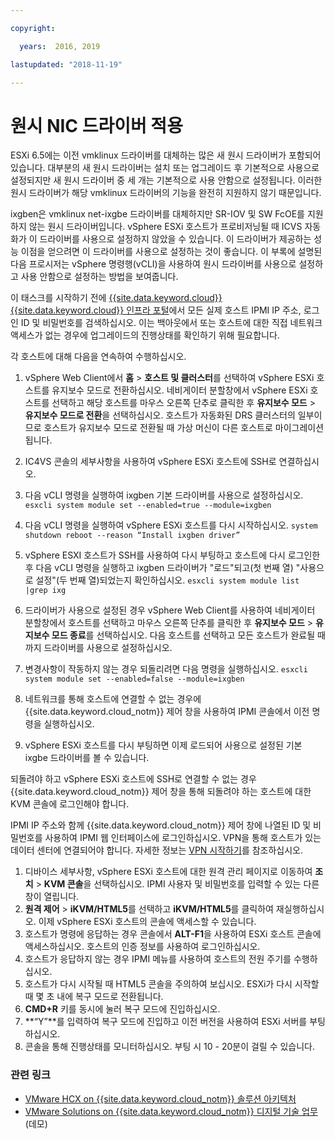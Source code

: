 ```yaml
---

copyright:

  years:  2016, 2019

lastupdated: "2018-11-19"

---
```


# 원시 NIC 드라이버 적용

ESXi 6.5에는 이전 vmklinux 드라이버를 대체하는 많은 새 원시 드라이버가 포함되어 있습니다. 대부분의 새 원시 드라이버는 설치 또는 업그레이드 후 기본적으로 사용으로 설정되지만 새 원시 드라이버 중 세 개는 기본적으로 사용 안함으로 설정됩니다. 이러한 원시 드라이버가 해당 vmklinux 드라이버의 기능을 완전히 지원하지 않기 때문입니다.

ixgben은 vmklinux net-ixgbe 드라이버를 대체하지만 SR-IOV 및 SW FcOE를 지원하지 않는 원시 드라이버입니다. vSphere ESXi 호스트가 프로비저닝될 때 ICVS 자동화가 이 드라이버를 사용으로 설정하지 않았을 수 있습니다. 이 드라이버가 제공하는 성능 이점을 얻으려면 이 드라이버를 사용으로 설정하는 것이 좋습니다. 이 부록에 설명된 다음 프로시저는 vSphere 명령행(vCLI)을 사용하여 원시 드라이버를 사용으로 설정하고 사용 안함으로 설정하는 방법을 보여줍니다.

이 태스크를 시작하기 전에 [{{site.data.keyword.cloud}}{{site.data.keyword.cloud}} 인프라 포털](https://control.softlayer.com/devices)에서 모든 실제 호스트 IPMI IP 주소, 로그인 ID 및 비밀번호를 검색하십시오. 이는 백아웃에서 또는 호스트에 대한 직접 네트워크 액세스가 없는 경우에 업그레이드의 진행상태를 확인하기 위해 필요합니다.

각 호스트에 대해 다음을 연속하여 수행하십시오.
1. vSphere Web Client에서 **홈** > **호스트 및 클러스터**를 선택하여 vSphere ESXi 호스트를 유지보수 모드로 전환하십시오. 네비게이터 분할창에서 vSphere ESXi 호스트를 선택하고 해당 호스트를 마우스 오른쪽 단추로 클릭한 후 **유지보수 모드** > **유지보수 모드로 전환**을 선택하십시오. 호스트가 자동화된 DRS 클러스터의 일부이므로 호스트가 유지보수 모드로 전환될 때 가상 머신이 다른 호스트로 마이그레이션됩니다.
2. IC4VS 콘솔의 세부사항을 사용하여 vSphere ESXi 호스트에 SSH로 연결하십시오.
3. 다음 vCLI 명령을 실행하여 ixgben 기본 드라이버를 사용으로 설정하십시오.
  `esxcli system module set --enabled=true --module=ixgben`
4. 다음 vCLI 명령을 실행하여 vSphere ESXi 호스트를 다시 시작하십시오.
  `system shutdown reboot --reason “Install ixgben driver”`
5. vSphere ESXI 호스트가 SSH를 사용하여 다시 부팅하고 호스트에 다시 로그인한 후 다음 vCLI 명령을 실행하고 ixgben 드라이버가 "로드"되고(첫 번째 열) "사용으로 설정"(두 번째 열)되었는지 확인하십시오.
  `esxcli system module list |grep ixg`
6. 드라이버가 사용으로 설정된 경우 vSphere Web Client를 사용하여 네비게이터 분할창에서 호스트를 선택하고 마우스 오른쪽 단추를 클릭한 후 **유지보수 모드** > **유지보수 모드 종료**를 선택하십시오. 다음 호스트를 선택하고 모든 호스트가 완료될 때까지 드라이버를 사용으로 설정하십시오.
7. 변경사항이 작동하지 않는 경우 되돌리려면 다음 명령을 실행하십시오. `esxcli system module set --enabled=false --module=ixgben`

8. 네트워크를 통해 호스트에 연결할 수 없는 경우에 {{site.data.keyword.cloud_notm}} 제어 창을 사용하여 IPMI 콘솔에서 이전 명령을 실행하십시오.
9. vSphere ESXi 호스트를 다시 부팅하면 이제 로드되어 사용으로 설정된 기본 ixgbe 드라이버를 볼 수 있습니다.

되돌려야 하고 vSphere ESXi 호스트에 SSH로 연결할 수 없는 경우 {{site.data.keyword.cloud_notm}} 제어 창을 통해 되돌려야 하는 호스트에 대한 KVM 콘솔에 로그인해야 합니다.

IPMI IP 주소와 함께 {{site.data.keyword.cloud_notm}} 제어 창에 나열된 ID 및 비밀번호를 사용하여 IPMI 웹 인터페이스에 로그인하십시오. VPN을 통해 호스트가 있는 데이터 센터에 연결되어야 합니다. 자세한 정보는 [VPN 시작하기](../../../../infrastructure/iaas-vpn/getting-started.html)를 참조하십시오.

1. 디바이스 세부사항, vSphere ESXi 호스트에 대한 원격 관리 페이지로 이동하여 **조치** > **KVM 콘솔**을 선택하십시오. IPMI 사용자 및 비밀번호를 입력할 수 있는 다른 창이 열립니다.
2. **원격 제어** > **iKVM/HTML5**를 선택하고 **iKVM/HTML5**를 클릭하여 재실행하십시오. 이제 vSphere ESXi 호스트의 콘솔에 액세스할 수 있습니다.
3. 호스트가 명령에 응답하는 경우 콘솔에서 **ALT-F1**을 사용하여 ESXi 호스트 콘솔에 액세스하십시오. 호스트의 인증 정보를 사용하여 로그인하십시오.
4. 호스트가 응답하지 않는 경우 IPMI 메뉴를 사용하여 호스트의 전원 주기를 수행하십시오.
5. 호스트가 다시 시작될 때 HTML5 콘솔을 주의하여 보십시오. ESXi가 다시 시작할 때 몇 초 내에 복구 모드로 전환됩니다.
6. **CMD+R** 키를 동시에 눌러 복구 모드에 진입하십시오.
7. **“Y”**를 입력하여 복구 모드에 진입하고 이전 버전을 사용하여 ESXi 서버를 부팅하십시오.
8. 콘솔을 통해 진행상태를 모니터하십시오. 부팅 시 10 - 20분이 걸릴 수 있습니다.

### 관련 링크

* [VMware HCX on {{site.data.keyword.cloud_notm}} 솔루션 아키텍처](https://www.ibm.com/cloud/garage/files/HCX_Architecture_Design.pdf)
* [VMware Solutions on {{site.data.keyword.cloud_notm}} 디지털 기술 업무](https://ibm-dte.mybluemix.net/ibm-vmware)(데모)
